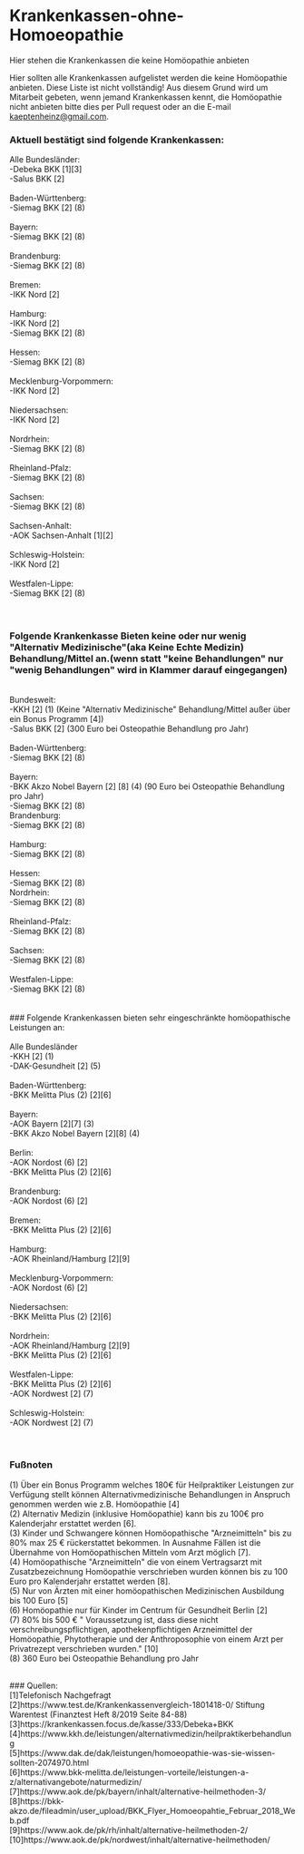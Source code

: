 # Krankenkassen-ohne-Homoeopathie
Hier stehen die Krankenkassen die keine Homöopathie anbieten <br/>

Hier sollten alle Krankenkassen aufgelistet werden die keine Homöopathie anbieten. Diese Liste ist nicht vollständig! Aus diesem Grund wird um Mitarbeit gebeten, wenn jemand Krankenkassen kennt, die Homöopathie nicht anbieten bitte dies per Pull request oder an die E-mail kaeptenheinz@gmail.com.<br/>

### Aktuell bestätigt sind folgende Krankenkassen:<br/>

Alle Bundesländer: <br/>
-Debeka BKK  [1][3]  <br/>
-Salus BKK [2] <br/>
<br/>
Baden-Württenberg: <br/>
-Siemag BKK [2] (8) <br/>
<br/>
Bayern: <br/>
-Siemag BKK [2] (8) <br/>
<br/>
Brandenburg:<br/> 
-Siemag BKK [2] (8)  <br/>
 <br/>
Bremen:<br/>
-IKK Nord [2]  <br/>
<br/>
Hamburg: <br/>
-IKK Nord [2] <br/>
-Siemag BKK [2] (8)  <br/>
<br/>
Hessen:<br/>
-Siemag BKK [2] (8)  <br/>
 <br/>
Mecklenburg-Vorpommern:<br/>
-IKK Nord [2] <br/>
<br/>
Niedersachsen: <br/>
-IKK Nord [2] <br/>
<br/>
Nordrhein: <br/>
-Siemag BKK [2] (8)  <br/>
<br/>
Rheinland-Pfalz: <br/>
-Siemag BKK [2] (8)  <br/>
 <br/>
Sachsen: <br/>
-Siemag BKK [2] (8)  <br/>
 <br/>
Sachsen-Anhalt: <br/>
-AOK Sachsen-Anhalt [1][2] <br/>
<br/>
Schleswig-Holstein: <br/>
-IKK Nord [2] <br/>
<br/>
Westfalen-Lippe: <br/>
-Siemag BKK [2] (8) <br/>
<br/>
<br/>
### Folgende Krankenkasse Bieten keine oder nur wenig "Alternativ Medizinische"(aka Keine Echte Medizin) Behandlung/Mittel an.(wenn statt "keine Behandlungen" nur "wenig Behandlungen" wird in Klammer darauf eingegangen)  
<br/>
Bundesweit: <br/>
-KKH [2] (1)  (Keine "Alternativ Medizinische" Behandlung/Mittel außer über ein Bonus Programm [4])<br/>
-Salus BKK [2] (300 Euro bei Osteopathie Behandlung pro Jahr)  <br/>
<br/>
Baden-Württenberg: <br/>
-Siemag BKK [2]  (8) <br/>
 <br/>
Bayern:<br/>
-BKK Akzo Nobel Bayern [2] [8]  (4) (90 Euro bei Osteopathie Behandlung pro Jahr)  <br/>
-Siemag BKK [2]  (8) <br/>
Brandenburg:<br/> 
-Siemag BKK [2] (8) <br/>
 <br/>
Hamburg: <br/>
-Siemag BKK [2] (8) <br/>
 <br/>
Hessen:<br/>
-Siemag BKK [2] (8) <br/>
Nordrhein: <br/>
-Siemag BKK [2] (8) <br/>
<br/>
Rheinland-Pfalz: <br/>
-Siemag BKK [2] (8) <br/>
 <br/>
 Sachsen: <br/>
-Siemag BKK [2] (8) <br/>
<br/>
Westfalen-Lippe: <br/>
-Siemag BKK [2] (8) <br/>
<br/>
<br/>
### Folgende Krankenkassen bieten sehr eingeschränkte homöopathische Leistungen an: <br/>
<br/>
Alle Bundesländer<br/>
-KKH [2] (1) <br/>
-DAK-Gesundheit [2] (5)   <br/>
<br/>
Baden-Württenberg: <br/>
-BKK Melitta Plus (2) [2][6]<br/>
 <br/>
Bayern: <br/>
-AOK Bayern [2][7] (3) <br/>
-BKK Akzo Nobel Bayern [2][8] (4) <br/>
<br/>
Berlin:<br/>
-AOK Nordost (6)  [2] <br/>
-BKK Melitta Plus (2) [2][6] <br/>
<br/>
Brandenburg: <br/>
-AOK Nordost (6)  [2] <br/>
<br/>
Bremen:<br/>
-BKK Melitta Plus (2) [2][6]  <br/>
<br/>
Hamburg: <br/>
-AOK Rheinland/Hamburg  [2][9] <br/>
<br/>
Mecklenburg-Vorpommern: <br/>
-AOK Nordost (6)  [2]<br/>
<br/>
Niedersachsen: <br/>
-BKK Melitta Plus (2) [2][6]  <br/>
<br/>
Nordrhein: <br/>
-AOK Rheinland/Hamburg  [2][9] <br/>
-BKK Melitta Plus (2) [2][6]  <br/>
 <br/>
 Westfalen-Lippe: <br/>
-BKK Melitta Plus (2) [2][6]  <br/>
-AOK Nordwest [2] (7) <br/>
 <br/>
Schleswig-Holstein: <br/>
-AOK Nordwest [2]  (7) <br/>
<br/>
<br/>

### Fußnoten 

(1) Über ein Bonus Programm welches 180€ für Heilpraktiker Leistungen zur Verfügung stellt können Alternativmedizinische Behandlungen in Anspruch genommen werden wie z.B. Homöopathie [4] <br/>
(2) Alternativ Medizin (inklusive Homöopathie) kann bis zu 100€ pro Kalenderjahr erstattet werden [6]. <br/>
(3) Kinder und Schwangere können Homöopathische "Arzneimitteln" bis zu 80% max 25 € rückerstattet bekommen. In Ausnahme Fällen ist die Übernahme von Homöopathischen Mitteln vom Arzt möglich [7]. <br/>
(4)  Homöopathische "Arzneimitteln" die von einem Vertragsarzt mit Zusatzbezeichnung Homöopathie verschrieben wurden können bis zu 100 Euro pro Kalenderjahr erstattet werden [8]. <br/>
(5) Nur von Ärzten mit einer homöopathischen Medizinischen Ausbildung bis 100 Euro [5] <br/>
(6) Homöopathie nur für Kinder im Centrum für Gesundheit Berlin [2]  <br/>
(7) 80% bis 500 € " Voraussetzung ist, dass diese nicht verschreibungspflichtigen, apothekenpflichtigen Arzneimittel der Homöopathie, Phytotherapie und der Anthroposophie von einem Arzt per Privatrezept verschrieben wurden." [10] <br/>
(8) 360 Euro bei Osteopathie Behandlung pro Jahr <br/>

<br/>
### Quellen:<br/>
[1]Telefonisch Nachgefragt <br/>
[2]https://www.test.de/Krankenkassenvergleich-1801418-0/  Stiftung Warentest (Finanztest Heft 8/2019 Seite 84-88) <br/>
[3]https://krankenkassen.focus.de/kasse/333/Debeka+BKK <br/>
[4]https://www.kkh.de/leistungen/alternativmedizin/heilpraktikerbehandlung<br/>
[5]https://www.dak.de/dak/leistungen/homoeopathie-was-sie-wissen-sollten-2074970.html<br/>
[6]https://www.bkk-melitta.de/leistungen-vorteile/leistungen-a-z/alternativangebote/naturmedizin/ <br/>
[7]https://www.aok.de/pk/bayern/inhalt/alternative-heilmethoden-3/<br/>
[8]https://bkk-akzo.de/fileadmin/user_upload/BKK_Flyer_Homoeopahtie_Februar_2018_Web.pdf<br/>
[9]https://www.aok.de/pk/rh/inhalt/alternative-heilmethoden-2/<br/>
[10]https://www.aok.de/pk/nordwest/inhalt/alternative-heilmethoden/

